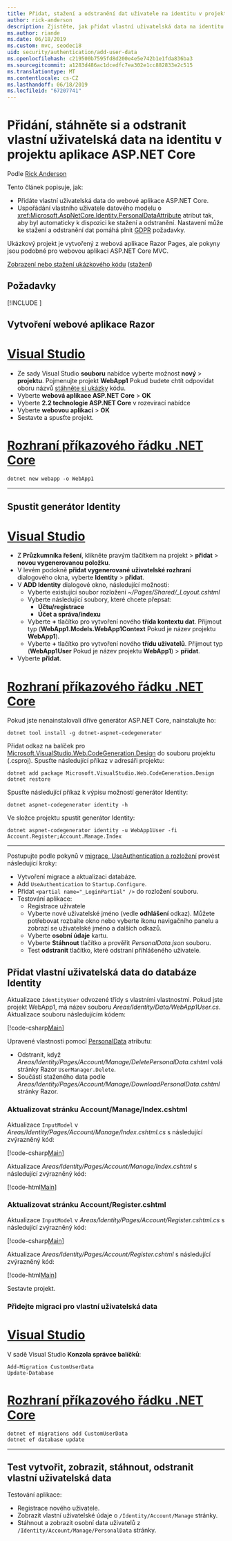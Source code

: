 ```yaml
---
title: Přidat, stažení a odstranění dat uživatele na identitu v projektu aplikace ASP.NET Core
author: rick-anderson
description: Zjistěte, jak přidat vlastní uživatelská data na identitu v projektu aplikace ASP.NET Core. Odstraníte data podle nařízení GDPR.
ms.author: riande
ms.date: 06/18/2019
ms.custom: mvc, seodec18
uid: security/authentication/add-user-data
ms.openlocfilehash: c219500b7595fd8d200e4e5e742b1e1fda836ba3
ms.sourcegitcommit: a1283d486ac1dcedfc7ea302e1cc882833e2c515
ms.translationtype: MT
ms.contentlocale: cs-CZ
ms.lasthandoff: 06/18/2019
ms.locfileid: "67207741"
---
```

# <a name="add-download-and-delete-custom-user-data-to-identity-in-an-aspnet-core-project"></a>Přidání, stáhněte si a odstranit vlastní uživatelská data na identitu v projektu aplikace ASP.NET Core

Podle [Rick Anderson](https://twitter.com/RickAndMSFT)

Tento článek popisuje, jak:

* Přidáte vlastní uživatelská data do webové aplikace ASP.NET Core.
* Uspořádání vlastního uživatele datového modelu o <xref:Microsoft.AspNetCore.Identity.PersonalDataAttribute> atribut tak, aby byl automaticky k dispozici ke stažení a odstranění. Nastavení může ke stažení a odstranění dat pomáhá plnit [GDPR](xref:security/gdpr) požadavky.

Ukázkový projekt je vytvořený z webová aplikace Razor Pages, ale pokyny jsou podobné pro webovou aplikaci ASP.NET Core MVC.

[Zobrazení nebo stažení ukázkového kódu](https://github.com/aspnet/AspNetCore.Docs/tree/master/aspnetcore/security/authentication/add-user-data) ([stažení](xref:index#how-to-download-a-sample))

## <a name="prerequisites"></a>Požadavky

[!INCLUDE [](~/includes/2.2-SDK.md)]

## <a name="create-a-razor-web-app"></a>Vytvoření webové aplikace Razor

# <a name="visual-studiotabvisual-studio"></a>[Visual Studio](#tab/visual-studio)

* Ze sady Visual Studio **souboru** nabídce vyberte možnost **nový** > **projektu**. Pojmenujte projekt **WebApp1** Pokud budete chtít odpovídat oboru názvů [stáhněte si ukázky](https://github.com/aspnet/AspNetCore.Docs/tree/live/aspnetcore/security/authentication/add-user-data) kódu.
* Vyberte **webová aplikace ASP.NET Core** > **OK**
* Vyberte **2.2 technologie ASP.NET Core** v rozevírací nabídce
* Vyberte **webovou aplikaci**  > **OK**
* Sestavte a spusťte projekt.

# <a name="net-core-clitabnetcore-cli"></a>[Rozhraní příkazového řádku .NET Core](#tab/netcore-cli)

```cli
dotnet new webapp -o WebApp1
```

---

## <a name="run-the-identity-scaffolder"></a>Spustit generátor Identity

# <a name="visual-studiotabvisual-studio"></a>[Visual Studio](#tab/visual-studio)

* Z **Průzkumníka řešení**, klikněte pravým tlačítkem na projekt > **přidat** > **novou vygenerovanou položku**.
* V levém podokně **přidat vygenerované uživatelské rozhraní** dialogového okna, vyberte **Identity** > **přidat**.
* V **ADD Identity** dialogové okno, následující možnosti:
  * Vyberte existující soubor rozložení *~/Pages/Shared/_Layout.cshtml*
  * Vyberte následující soubory, které chcete přepsat:
    * **Účtu/registrace**
    * **Účet a správa/indexu**
  * Vyberte **+** tlačítko pro vytvoření nového **třída kontextu dat**. Přijmout typ (**WebApp1.Models.WebApp1Context** Pokud je název projektu **WebApp1**).
  * Vyberte **+** tlačítko pro vytvoření nového **třídu uživatelů**. Přijmout typ (**WebApp1User** Pokud je název projektu **WebApp1**) > **přidat**.
* Vyberte **přidat**.

# <a name="net-core-clitabnetcore-cli"></a>[Rozhraní příkazového řádku .NET Core](#tab/netcore-cli)

Pokud jste nenainstalovali dříve generátor ASP.NET Core, nainstalujte ho:

```cli
dotnet tool install -g dotnet-aspnet-codegenerator
```

Přidat odkaz na balíček pro [Microsoft.VisualStudio.Web.CodeGeneration.Design](https://www.nuget.org/packages/Microsoft.VisualStudio.Web.CodeGeneration.Design/) do souboru projektu (.csproj). Spusťte následující příkaz v adresáři projektu:

```cli
dotnet add package Microsoft.VisualStudio.Web.CodeGeneration.Design
dotnet restore
```

Spusťte následující příkaz k výpisu možností generátor Identity:

```cli
dotnet aspnet-codegenerator identity -h
```

Ve složce projektu spustit generátor Identity:

```cli
dotnet aspnet-codegenerator identity -u WebApp1User -fi Account.Register;Account.Manage.Index
```

---

Postupujte podle pokynů v [migrace, UseAuthentication a rozložení](xref:security/authentication/scaffold-identity#efm) provést následující kroky:

* Vytvoření migrace a aktualizaci databáze.
* Add `UseAuthentication` to `Startup.Configure`.
* Přidat `<partial name="_LoginPartial" />` do rozložení souboru.
* Testování aplikace:
  * Registrace uživatele
  * Vyberte nové uživatelské jméno (vedle **odhlášení** odkaz). Můžete potřebovat rozbalte okno nebo vyberte ikonu navigačního panelu a zobrazí se uživatelské jméno a dalších odkazů.
  * Vyberte **osobní údaje** kartu.
  * Vyberte **Stáhnout** tlačítko a prověřit *PersonalData.json* souboru.
  * Test **odstranit** tlačítko, které odstraní přihlášeného uživatele.

## <a name="add-custom-user-data-to-the-identity-db"></a>Přidat vlastní uživatelská data do databáze Identity

Aktualizace `IdentityUser` odvozené třídy s vlastními vlastnostmi. Pokud jste projekt WebApp1, má název souboru *Areas/Identity/Data/WebApp1User.cs*. Aktualizace souboru následujícím kódem:

[!code-csharp[Main](add-user-data/sample-2.2/Areas/Identity/Data/WebApp1User.cs)]

Upravené vlastnosti pomocí [PersonalData](/dotnet/api/microsoft.aspnetcore.identity.personaldataattribute?view=aspnetcore-2.1) atributu:

* Odstranit, když *Areas/Identity/Pages/Account/Manage/DeletePersonalData.cshtml* volá stránky Razor `UserManager.Delete`.
* Součástí staženého data podle *Areas/Identity/Pages/Account/Manage/DownloadPersonalData.cshtml* stránky Razor.

### <a name="update-the-accountmanageindexcshtml-page"></a>Aktualizovat stránku Account/Manage/Index.cshtml

Aktualizace `InputModel` v *Areas/Identity/Pages/Account/Manage/Index.cshtml.cs* s následující zvýrazněný kód:

[!code-csharp[Main](add-user-data/sample-2.2/Areas/Identity/Pages/Account/Manage/Index.cshtml.cs?name=snippet&highlight=28-36,63-64,98-106,119)]

Aktualizace *Areas/Identity/Pages/Account/Manage/Index.cshtml* s následující zvýrazněný kód:

[!code-html[Main](add-user-data/sample-2.2/Areas/Identity/Pages/Account/Manage/Index.cshtml?highlight=35-42)]

### <a name="update-the-accountregistercshtml-page"></a>Aktualizovat stránku Account/Register.cshtml

Aktualizace `InputModel` v *Areas/Identity/Pages/Account/Register.cshtml.cs* s následující zvýrazněný kód:

[!code-csharp[Main](add-user-data/sample-2.2/Areas/Identity/Pages/Account/Register.cshtml.cs?name=snippet&highlight=28-36,67,66)]

Aktualizace *Areas/Identity/Pages/Account/Register.cshtml* s následující zvýrazněný kód:

[!code-html[Main](add-user-data/sample-2.2/Areas/Identity/Pages/Account/Register.cshtml?highlight=16-25)]

Sestavte projekt.

### <a name="add-a-migration-for-the-custom-user-data"></a>Přidejte migraci pro vlastní uživatelská data

# <a name="visual-studiotabvisual-studio"></a>[Visual Studio](#tab/visual-studio)

V sadě Visual Studio **Konzola správce balíčků**:

```PMC
Add-Migration CustomUserData
Update-Database
```

# <a name="net-core-clitabnetcore-cli"></a>[Rozhraní příkazového řádku .NET Core](#tab/netcore-cli)

```cli
dotnet ef migrations add CustomUserData
dotnet ef database update
```

---

## <a name="test-create-view-download-delete-custom-user-data"></a>Test vytvořit, zobrazit, stáhnout, odstranit vlastní uživatelská data

Testování aplikace:

* Registrace nového uživatele.
* Zobrazit vlastní uživatelské údaje o `/Identity/Account/Manage` stránky.
* Stáhnout a zobrazit osobní data uživatelů z `/Identity/Account/Manage/PersonalData` stránky.

